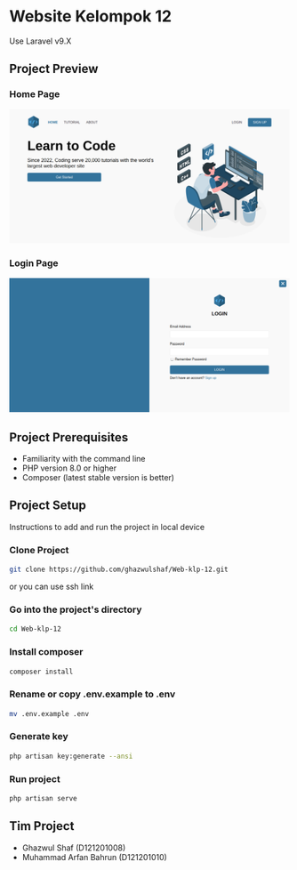 # Website Kelompok 12
Use Laravel v9.X

## Project Preview

### Home Page
![HomePage](/public/assets/screenshots/landing/home.png)

### Login Page
![LoginPage](/public/assets/screenshots/login/login.png)

## Project Prerequisites
- Familiarity with the command line
- PHP version 8.0 or higher
- Composer (latest stable version is better)

## Project Setup
Instructions to add and run the project in local device

### Clone Project

```sh
git clone https://github.com/ghazwulshaf/Web-klp-12.git
```
or you can use ssh link

### Go into the project's directory

```sh
cd Web-klp-12
```

### Install composer

```sh
composer install
```

### Rename or copy .env.example to .env

```sh
mv .env.example .env
```

### Generate key

```sh
php artisan key:generate --ansi
```

### Run project

```sh
php artisan serve
```

## Tim Project
- Ghazwul Shaf (D121201008)
- Muhammad Arfan Bahrun (D121201010)
